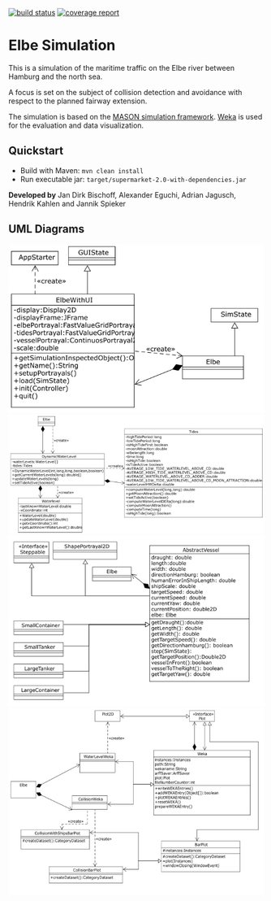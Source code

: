 [![build status](https://gitlab.uni-oldenburg.de/elbe-simulation/Simulation/badges/master/build.svg)](https://gitlab.uni-oldenburg.de/elbe-simulation/Simulation/commits/master) [![coverage report](https://gitlab.uni-oldenburg.de/elbe-simulation/Simulation/badges/master/coverage.svg)](https://gitlab.uni-oldenburg.de/elbe-simulation/Simulation/commits/master)

# Elbe Simulation
This is a simulation of the maritime traffic on the Elbe river between Hamburg and the north sea.

A focus is set on the subject of collision detection and avoidance with respect to the planned fairway extension.

The simulation is based on the [MASON simulation framework](http://cs.gmu.edu/~eclab/projects/mason/). [Weka](http://www.cs.waikato.ac.nz/ml/weka/) is used for the evaluation and data visualization.

## Quickstart
* Build with Maven: ```mvn clean install```
* Run executable jar: ```target/supermarket-2.0-with-dependencies.jar```

__Developed by__ Jan Dirk Bischoff, Alexander Eguchi, Adrian Jagusch, Hendrik Kahlen and Jannik Spieker

## UML Diagrams
![](Klassendiagramm-Elbe.png)
![](Klassendiagramm-Tides.png)
![](Klassendiagramm-Vessels.png)
![](Klassendiagramm-WEKA.png)
